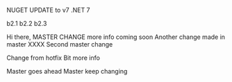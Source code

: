 NUGET UPDATE to v7
.NET 7

b2.1
b2.2
b2.3

Hi there, MASTER CHANGE
more info coming soon
Another change made in master XXXX
Second master change

Change from hotfix
Bit more info

Master goes ahead
Master keep changing